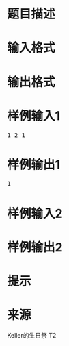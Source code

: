 

# 题目描述



# 输入格式



# 输出格式



# 样例输入1


<pre>1 2 1</pre>

# 样例输出1


<pre>1</pre>

# 样例输入2



# 样例输出2



# 提示



# 来源


<p>
Keller的生日祭 T2
</p>
